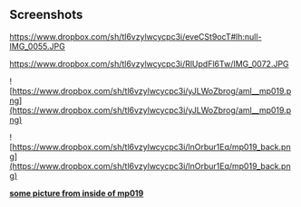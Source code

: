## Screenshots ##

https://www.dropbox.com/sh/tl6vzylwcycpc3i/eveCSt9ocT#lh:null-IMG_0055.JPG

https://www.dropbox.com/sh/tl6vzylwcycpc3i/RlUpdFl6Tw/IMG_0072.JPG

![https://www.dropbox.com/sh/tl6vzylwcycpc3i/yJLWoZbrog/aml__mp019.png](https://www.dropbox.com/sh/tl6vzylwcycpc3i/yJLWoZbrog/aml__mp019.png)

![https://www.dropbox.com/sh/tl6vzylwcycpc3i/lnOrbur1Eq/mp019_back.png](https://www.dropbox.com/sh/tl6vzylwcycpc3i/lnOrbur1Eq/mp019_back.png)

**[some picture from inside of mp019](http://4pda.ru/pages/go/?u=https%3A%2F%2Fwww.dropbox.com%2Fsh%2Ftl6vzylwcycpc3i%2FeveCSt9ocT)**